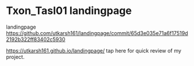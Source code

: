 # Txon_Tasl01 landingpage
landingpage
https://github.com/utkarsh161/landingpage/commit/65d3e035e71a6f17519d2192b322ff83402c5930

https://utkarsh161.github.io/landingpage/ tap here for quick review of my project.
